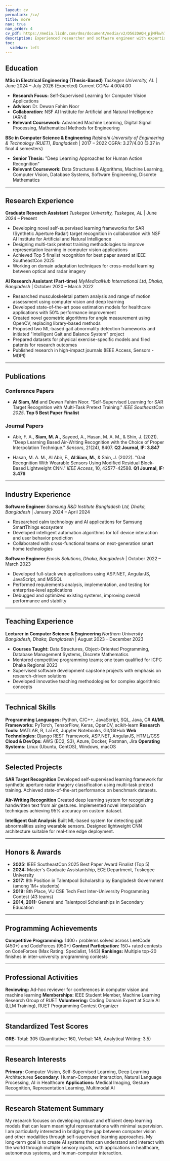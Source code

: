 ```yaml
---
layout: cv
permalink: /cv/
title: more
nav: true
nav_order: 4
cv_pdf: https://media.licdn.com/dms/document/media/v2/D562DAQH_pjMFkwh7YQ/profile-treasury-document-pdf-analyzed/profile-treasury-document-pdf-analyzed/0/1725584695734?e=1752105600&v=beta&t=uZ-CfCf0F48Wdabr1zt6WL_iNsSaR0xs59iPmNybO6A # you can also use external links here
description: Experienced researcher and software engineer with expertise in computer vision, self-supervised learning, and deep learning applications. Currently pursuing MSc in Electrical Engineering at Tuskegee University with focus on AI and machine learning.
toc:
  sidebar: left
---
```


## Education

**MSc in Electrical Engineering (Thesis-Based)**
*Tuskegee University, AL* | June 2024 – July 2026 (Expected)
Current CGPA: 4.00/4.00
- **Research Focus:** Self-Supervised Learning for Computer Vision Applications
- **Advisor:** Dr. Dewan Fahim Noor
- **Collaboration:** NSF AI Institute for Artificial and Natural Intelligence (ARNI)
- **Relevant Coursework:** Advanced Machine Learning, Digital Signal Processing, Mathematical Methods for Engineering

**BSc in Computer Science & Engineering**
*Rajshahi University of Engineering & Technology (RUET), Bangladesh* | 2017 – 2022
CGPA: 3.27/4.00 (3.37 in final 4 semesters)
- **Senior Thesis:** "Deep Learning Approaches for Human Action Recognition"
- **Relevant Coursework:** Data Structures & Algorithms, Machine Learning, Computer Vision, Database Systems, Software Engineering, Discrete Mathematics

---

## Research Experience

**Graduate Research Assistant**
*Tuskegee University, Tuskegee, AL* | June 2024 – Present
- Developing novel self-supervised learning frameworks for SAR (Synthetic Aperture Radar) target recognition in collaboration with NSF AI Institute for Artificial and Natural Intelligence
- Designing multi-task pretext training methodologies to improve representation learning in computer vision applications
- Achieved Top 5 finalist recognition for best paper award at IEEE SoutheastCon 2025
- Working on domain adaptation techniques for cross-modal learning between optical and radar imagery

**AI Research Assistant (Part-time)**
*MyMedicalHub International Ltd, Dhaka, Bangladesh* | October 2020 – March 2022
- Researched musculoskeletal pattern analysis and range of motion assessment using computer vision and deep learning
- Developed state-of-the-art pose estimation models for healthcare applications with 50% performance improvement
- Created novel geometric algorithms for angle measurement using OpenCV, replacing library-based methods
- Proposed two ML-based gait abnormality detection frameworks and initiated "Intelligent Gait and Balance System" project
- Prepared datasets for physical exercise-specific models and filed patents for research outcomes
- Published research in high-impact journals (IEEE Access, Sensors - MDPI)

---

## Publications

### Conference Papers
- **Al Siam, Md** and Dewan Fahim Noor. "Self-Supervised Learning for SAR Target Recognition with Multi-Task Pretext Training." *IEEE SoutheastCon 2025*. **Top 5 Best Paper Finalist**

### Journal Papers
- Abir, F. A., **Siam, M. A.**, Sayeed, A., Hasan, M. A. M., & Shin, J. (2021). "Deep Learning Based Air-Writing Recognition with the Choice of Proper Interpolation Technique." *Sensors*, 21(24), 8407. **Q2 Journal, IF: 3.847**

- Hasan, M. A. M., Al Abir, F., **Al Siam, M.**, & Shin, J. (2022). "Gait Recognition With Wearable Sensors Using Modified Residual Block-Based Lightweight CNN." *IEEE Access*, 10, 42577-42588. **Q1 Journal, IF: 3.476**

---

## Industry Experience

**Software Engineer**
*Samsung R&D Institute Bangladesh Ltd, Dhaka, Bangladesh* | January 2024 – April 2024
- Researched calm technology and AI applications for Samsung SmartThings ecosystem
- Developed intelligent automation algorithms for IoT device interaction and user behavior prediction
- Collaborated with cross-functional teams on next-generation smart home technologies

**Software Engineer**
*Enosis Solutions, Dhaka, Bangladesh* | October 2022 – March 2023
- Developed full-stack web applications using ASP.NET, AngularJS, JavaScript, and MSSQL
- Performed requirements analysis, implementation, and testing for enterprise-level applications
- Debugged and optimized existing systems, improving overall performance and stability

---

## Teaching Experience

**Lecturer in Computer Science & Engineering**
*Northern University Bangladesh, Dhaka, Bangladesh* | August 2023 – December 2023
- **Courses Taught:** Data Structures, Object-Oriented Programming, Database Management Systems, Discrete Mathematics
- Mentored competitive programming teams; one team qualified for ICPC Dhaka Regional 2023
- Supervised software development capstone projects with emphasis on research-driven solutions
- Developed innovative teaching methodologies for complex algorithmic concepts

---

## Technical Skills

**Programming Languages:** Python, C/C++, JavaScript, SQL, Java, C#
**AI/ML Frameworks:** PyTorch, TensorFlow, Keras, OpenCV, scikit-learn
**Research Tools:** MATLAB, R, LaTeX, Jupyter Notebooks, Git/GitHub
**Web Technologies:** Django REST Framework, ASP.NET, AngularJS, HTML/CSS
**Cloud & DevOps:** AWS (EC2, S3), Azure, Docker, Postman, Jira
**Operating Systems:** Linux (Ubuntu, CentOS), Windows, macOS

---

## Selected Projects

**SAR Target Recognition**
Developed self-supervised learning framework for synthetic aperture radar imagery classification using multi-task pretext training. Achieved state-of-the-art performance on benchmark datasets.

**Air-Writing Recognition**
Created deep learning system for recognizing handwritten text from air gestures. Implemented novel interpolation techniques achieving 95% accuracy on custom dataset.

**Intelligent Gait Analysis**
Built ML-based system for detecting gait abnormalities using wearable sensors. Designed lightweight CNN architecture suitable for real-time edge deployment.

---

## Honors & Awards

- **2025:** IEEE SoutheastCon 2025 Best Paper Award Finalist (Top 5)
- **2024:** Master's Graduate Assistantship, ECE Department, Tuskegee University
- **2017:** 8th Position in Talentpool Scholarship by Bangladesh Government (among 1M+ students)
- **2019:** 8th Place, VU CSE Tech Fest Inter-University Programming Contest (43 teams)
- **2014, 2011:** General and Talentpool Scholarships in Secondary Education

---

## Programming Achievements

**Competitive Programming:** 1400+ problems solved across LeetCode (450+) and CodeForces (950+)
**Contest Participation:** 150+ rated contests on CodeForces (Max Rating: Specialist, 1443)
**Rankings:** Multiple top-20 finishes in inter-university programming contests

---

## Professional Activities

**Reviewing:** Ad-hoc reviewer for conferences in computer vision and machine learning
**Memberships:** IEEE Student Member, Machine Learning Research Group of RUET
**Volunteering:** Coding Domain Expert at Scale AI (LLM Training), RUET Programming Contest Organizer

---

## Standardized Test Scores

**GRE:** Total: 305 (Quantitative: 160, Verbal: 145, Analytical Writing: 3.5)

---

## Research Interests

**Primary:** Computer Vision, Self-Supervised Learning, Deep Learning Architectures
**Secondary:** Human-Computer Interaction, Natural Language Processing, AI in Healthcare
**Applications:** Medical Imaging, Gesture Recognition, Representation Learning, Multimodal AI

---

## Research Statement Summary

My research focuses on developing robust and efficient deep learning models that can learn meaningful representations with minimal supervision. I am particularly interested in bridging the gap between computer vision and other modalities through self-supervised learning approaches. My long-term goal is to create AI systems that can understand and interact with the world through multiple sensory inputs, with applications in healthcare, autonomous systems, and human-computer interaction.
